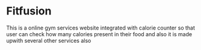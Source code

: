 # Fitfusion
This is a online gym services website integrated with calorie counter so that user can check how many calories present in their food and also it is made upwith several other services also 
